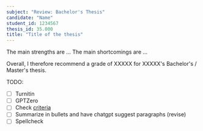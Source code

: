 ```yaml
---
subject: "Review: Bachelor's Thesis"
candidate: "Name"
student_id: 1234567
thesis_id: 35.000
title: "Title of the thesis"
---
```


<!-- Summary paragraph -->

<!-- Formal requirements summary -->

<!-- Main criteria summary: process -->

<!-- Main criteria summary: contribution -->

<!-- Summary of main strengths and shortcommings -->

The main strengths are ...
The main shortcomings are ...

Overall, I therefore recommend a grade of XXXXX for XXXXX's Bachelor's / Master's thesis.


TODO:

- [ ] Turnitin
- [ ] GPTZero
- [ ] Check [criteria](https://digital-work-lab.github.io/handbook/docs/teaching/30_processes/30.40.theses_criteria.html)
- [ ] Summarize in bullets and have chatgpt suggest paragraphs (revise)
- [ ] Spellcheck
